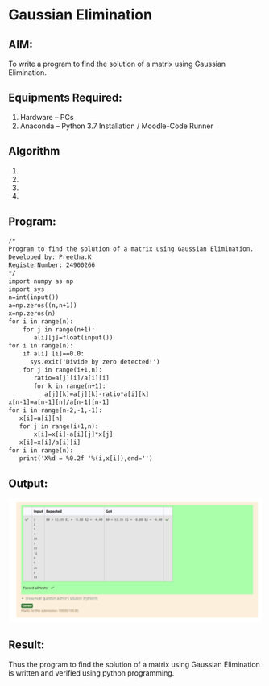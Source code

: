 # Gaussian Elimination

## AIM:
To write a program to find the solution of a matrix using Gaussian Elimination.

## Equipments Required:
1. Hardware – PCs
2. Anaconda – Python 3.7 Installation / Moodle-Code Runner

## Algorithm
1. 
2. 
3. 
4. 

## Program:
```
/*
Program to find the solution of a matrix using Gaussian Elimination.
Developed by: Preetha.K
RegisterNumber: 24900266
*/
import numpy as np
import sys
n=int(input())
a=np.zeros((n,n+1))
x=np.zeros(n)
for i in range(n):
    for j in range(n+1):
       a[i][j]=float(input())
for i in range(n):
    if a[i] [i]==0.0:
      sys.exit('Divide by zero detected!')
    for j in range(i+1,n):
       ratio=a[j][i]/a[i][i]
       for k in range(n+1):
          a[j][k]=a[j][k]-ratio*a[i][k]
x[n-1]=a[n-1][n]/a[n-1][n-1]
for i in range(n-2,-1,-1):
   x[i]=a[i][n]
   for j in range(i+1,n):
       x[i]=x[i]-a[i][j]*x[j]
   x[i]=x[i]/a[i][i]
for i in range(n):
   print('X%d = %0.2f '%(i,x[i]),end='')
```
## Output:
![alt text](image.png)


## Result:
Thus the program to find the solution of a matrix using Gaussian Elimination is written and verified using python programming.


